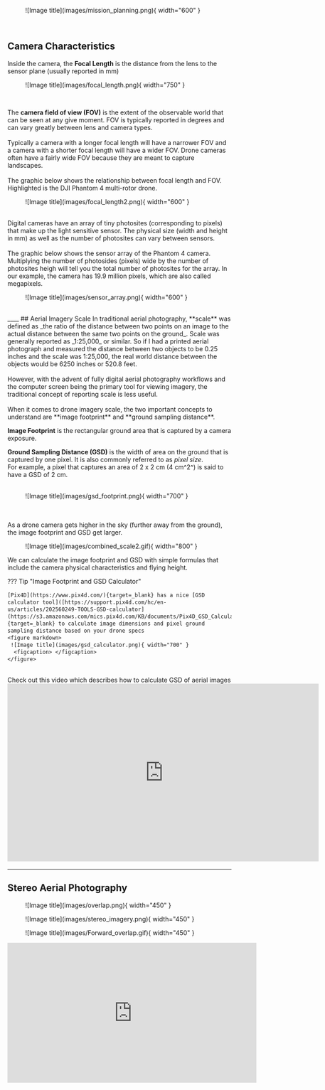 
<figure markdown>
  ![Image title](images/mission_planning.png){ width="600" }
  <figcaption> </figcaption>
</figure>

<br/> 

## Camera Characteristics

Inside the camera, the **Focal Length** is the distance from the lens to the sensor plane (usually reported in mm)
<br/>

<figure markdown>
  ![Image title](images/focal_length.png){ width="750" }
  <figcaption> </figcaption>
</figure>

<br/>

The **camera field of view (FOV)** is the extent of the observable world that can be seen at any give moment. FOV is typically reported in degrees and can vary greatly between lens and camera types. 
<br/>
<br/>
Typically a camera with a longer focal length will have a narrower FOV and a camera with a shorter focal length will have a wider FOV. Drone cameras often have a fairly wide FOV because they are meant
to capture landscapes. 
<br/>
<br/>
The graphic below shows the relationship between focal length and FOV. Highlighted is the DJI Phantom 4 multi-rotor drone. 


<figure markdown>
  ![Image title](images/focal_length2.png){ width="600" }
  <figcaption> </figcaption>
</figure>

<br/>
Digital cameras have an array of tiny photosites (corresponding to pixels) that make up the light sensitive sensor. The physical size (width and height in mm) as well as
the number of photosites can vary between sensors. 
<br/>
<br/>
The graphic below shows the sensor array of the Phantom 4 camera. Multiplying the number of photosides (pixels) wide by the number of photosites
heigh will tell you the total number of photosites for the array. In our example, the camera has 19.9 million pixels, which are also called megapixels. 

<figure markdown>
  ![Image title](images/sensor_array.png){ width="600" }
  <figcaption> </figcaption>
</figure>
<br/>
____
## Aerial Imagery Scale
In traditional aerial photography, **scale** was defined as _the ratio of the distance between two points on an image to the actual distance between the same two points on the ground_.
Scale was generally reported as _1:25,000_ or similar. So if I had a printed aerial photograph and measured the distance between two objects to be 0.25 inches and the scale was 1:25,000,
the real world distance between the objects would be 6250 inches or 520.8 feet. 
<br/>
<br/>
However, with the advent of fully digital aerial photography workflows and the computer screen being the primary tool for viewing imagery, the traditional concept of reporting scale is less useful. 
<br/>
<br/>
When it comes to drone imagery scale, the two important concepts to understand are **image footprint** and **ground sampling distance**.  
<br/>

**Image Footprint** is the rectangular ground area that is captured by a camera exposure. 

**Ground Sampling Distance (GSD)** is the width of area on the ground that is captured by one pixel. It is also commonly referred to as _pixel size_.
<br/>
For example, a pixel that captures an area of 2 x 2 cm (4 cm^2^) is said to have a GSD of 2 cm. 
<br/><br/>

<figure markdown>
  ![Image title](images/gsd_footprint.png){ width="700" }
  <figcaption> </figcaption>
</figure>

<br/><br/>
As a drone camera gets higher in the sky (further away from the ground), the image footprint and GSD get larger.
<br/>
<figure markdown>
  ![Image title](images/combined_scale2.gif){ width="800" }
  <figcaption> </figcaption>
</figure>


We can calculate the image footprint and GSD with simple formulas that include the camera physical characteristics and flying height. 

??? Tip "Image Footprint and GSD Calculator"

    [Pix4D](https://www.pix4d.com/){target=_blank} has a nice [GSD calculator tool]([https://support.pix4d.com/hc/en-us/articles/202560249-TOOLS-GSD-calculator]      (https://s3.amazonaws.com/mics.pix4d.com/KB/documents/Pix4D_GSD_Calculator.xlsx)){target=_blank} to calculate image dimensions and pixel ground sampling distance based on your drone specs
    <figure markdown>
     ![Image title](images/gsd_calculator.png){ width="700" }
      <figcaption> </figcaption>
    </figure>
<br/>
Check out this video which describes how to calculate GSD of aerial images
<iframe width="700" height="400" src="https://www.youtube.com/embed/nUFxmecRCec" title="Scale and Digital Aerial Imagery" frameborder="0" allow="accelerometer; autoplay; clipboard-write; encrypted-media; gyroscope; picture-in-picture; web-share" allowfullscreen></iframe>

____

## Stereo Aerial Photography

<figure markdown>
  ![Image title](images/overlap.png){ width="450" }
  <figcaption> </figcaption>
</figure>

<figure markdown>
  ![Image title](images/stereo_imagery.png){ width="450" }
  <figcaption> </figcaption>
</figure>

<figure markdown>
  ![Image title](images/Forward_overlap.gif){ width="450" }
  <figcaption> </figcaption>
</figure>







<iframe width="560" height="315" src="https://www.youtube.com/embed/bTIgjjeYtWY" title="YouTube video player" frameborder="0" allow="accelerometer; autoplay; clipboard-write; encrypted-media; gyroscope; picture-in-picture; web-share" allowfullscreen></iframe>
